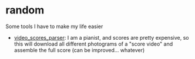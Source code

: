 # random
Some tools I have to make my life easier

- [video_scores_parser](./video_scores_parser.py): I am a pianist, and scores are pretty expensive, so this will download all different photograms of a "score video" and assemble the full score (can be improved... whatever)
